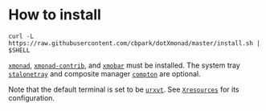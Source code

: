 # How to install

```
curl -L https://raw.githubusercontent.com/cbpark/dotXmonad/master/install.sh | $SHELL
```

[`xmonad`](http://xmonad.org/), [`xmonad-contrib`](http://xmonad.org/contrib.html), and [`xmobar`](http://projects.haskell.org/xmobar/) must be installed. The system tray [`stalonetray`](http://stalonetray.sourceforge.net/) and composite manager [`compton`](https://github.com/chjj/compton) are optional.

Note that the default terminal is set to be [`urxvt`](http://software.schmorp.de/pkg/rxvt-unicode.html). See [`Xresources`](https://github.com/cbpark/dotXmonad/blob/master/Xresources) for its configuration.
